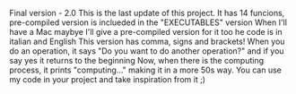 Final version - 2.0
This is the last update of this project.
It has 14 funcions, pre-compiled version is inclueded in the "EXECUTABLES" version
When I'll have a Mac maybye I'll give a pre-compiled version for it too
he code is in italian and English
This version has comma, signs and brackets! 
When you do an operation, it says "Do you want to do another operation?" and if you say yes it returns to the beginning 
Now, when there is the computing process, it prints "computing..." making it in a more 50s way.
You can use my code in your project and take inspiration from it ;)
